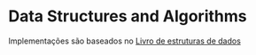 # Data Structures and Algorithms

Implementações são baseados no [Livro de estruturas de dados](https://opendatastructures.org/)




